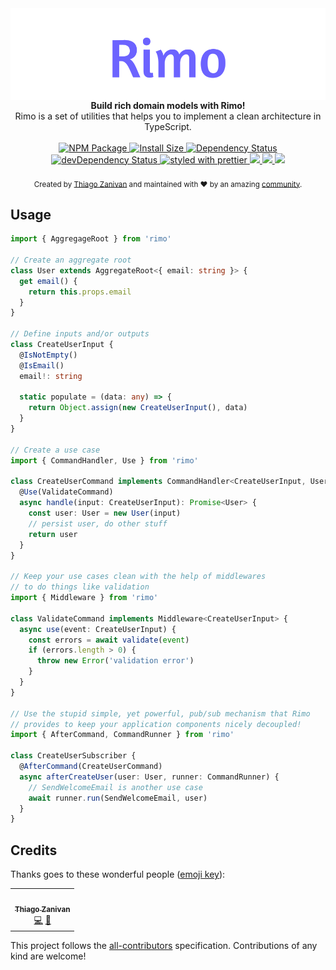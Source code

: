<img src="https://raw.githubusercontent.com/thiagozf/rimo/master/rimo.png" alt="rimo banner" align="center" />

<br />

<div align="center"><strong>Build rich domain models with Rimo!</strong></div>
<div align="center">Rimo is a set of utilities that helps you to implement a clean architecture in TypeScript.</div>

<br />

<div align="center">
  <!-- NPM Package -->
  <a href="https://badge.fury.io/js/rimo">
    <img src="https://badge.fury.io/js/rimo.svg" alt="NPM Package" />
  </a>
  <!-- Install Size -->
  <a href="https://packagephobia.now.sh/result?p=rimo@1.2.3">
    <img src="https://packagephobia.now.sh/badge?p=rimo@1.2.3" alt="Install Size" />
  </a>
  <!-- Dependency Status -->
  <a href="https://david-dm.org/thiagozf/rimo">
    <img src="https://david-dm.org/thiagozf/rimo.svg" alt="Dependency Status" />
  </a>
  <!-- devDependency Status -->
  <a href="https://david-dm.org/thiagozf/rimo#info=devDependencies">
    <img src="https://david-dm.org/thiagozf/rimo/dev-status.svg" alt="devDependency Status" />
  </a>
  <!-- Prettier -->
  <a href="https://github.com/prettier/prettier">
    <img src="https://img.shields.io/badge/styled_with-prettier-ff69b4.svg" alt="styled with prettier" />
  </a>
  <!-- Snyk -->
  <a href="https://snyk.io/test/github/thiagozf/rimo">
    <img src="https://snyk.io/test/github/thiagozf/rimo/badge.svg" />
  </a>
  <!-- Coveralls -->
  <a href="https://coveralls.io/github/thiagozf/rimo">
    <img src="https://img.shields.io/coveralls/thiagozf/rimo.svg" />
  </a>
  <!-- Travis -->
  <a href="https://travis-ci.org/thiagozf/rimo">
    <img src="https://img.shields.io/travis/thiagozf/rimo.svg" />
  </a>
</div>

<br />
<div align="center">
  <sub>Created by <a href="https://github.com/thiagozf">Thiago Zanivan</a> and maintained with ❤️ by an amazing <a href="#credits">community</a>.</sub>
</div>

## Usage

```typescript
import { AggregageRoot } from 'rimo'

// Create an aggregate root
class User extends AggregateRoot<{ email: string }> {
  get email() {
    return this.props.email
  }
}

// Define inputs and/or outputs
class CreateUserInput {
  @IsNotEmpty()
  @IsEmail()
  email!: string

  static populate = (data: any) => {
    return Object.assign(new CreateUserInput(), data)
  }
}

// Create a use case
import { CommandHandler, Use } from 'rimo'

class CreateUserCommand implements CommandHandler<CreateUserInput, User> {
  @Use(ValidateCommand)
  async handle(input: CreateUserInput): Promise<User> {
    const user: User = new User(input)
    // persist user, do other stuff
    return user
  }
}

// Keep your use cases clean with the help of middlewares
// to do things like validation
import { Middleware } from 'rimo'

class ValidateCommand implements Middleware<CreateUserInput> {
  async use(event: CreateUserInput) {
    const errors = await validate(event)
    if (errors.length > 0) {
      throw new Error('validation error')
    }
  }
}

// Use the stupid simple, yet powerful, pub/sub mechanism that Rimo
// provides to keep your application components nicely decoupled!
import { AfterCommand, CommandRunner } from 'rimo'

class CreateUserSubscriber {
  @AfterCommand(CreateUserCommand)
  async afterCreateUser(user: User, runner: CommandRunner) {
    // SendWelcomeEmail is another use case
    await runner.run(SendWelcomeEmail, user)
  }
}
```

## Credits

Thanks goes to these wonderful people ([emoji key](https://allcontributors.org/docs/en/emoji-key)):

<!-- ALL-CONTRIBUTORS-LIST:START - Do not remove or modify this section -->
<!-- prettier-ignore-start -->
<!-- markdownlint-disable -->
<table>
  <tr>
    <td align="center"><a href="http://thiagozf.com"><img src="https://avatars2.githubusercontent.com/u/4684137?v=4" width="100px;" alt=""/><br /><sub><b>Thiago Zanivan</b></sub></a><br /><a href="https://github.com/thiagozf/rimo/commits?author=thiagozf" title="Code">💻</a> <a href="#tool-thiagozf" title="Tools">🔧</a></td>
  </tr>
</table>

<!-- markdownlint-enable -->
<!-- prettier-ignore-end -->

<!-- ALL-CONTRIBUTORS-LIST:END -->

This project follows the [all-contributors](https://github.com/kentcdodds/all-contributors) specification. Contributions of any kind are welcome!
